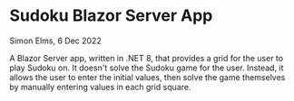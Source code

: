 # Sudoku Blazor Server App

Simon Elms, 6 Dec 2022

A Blazor Server app, written in .NET 8, that provides a grid for the user to play Sudoku on. It doesn't solve the Sudoku game for the user. Instead, it allows the user to enter the initial values, then solve the game themselves by manually entering values in each grid square.
